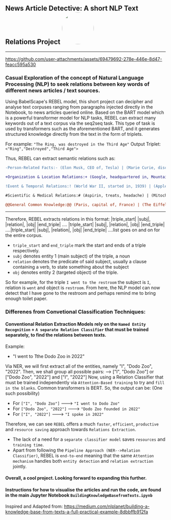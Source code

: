 ## News Article Detective: A short NLP Text Relations Project <img src="https://github.com/user-attachments/assets/f852d698-a0c8-46a5-adbc-394dd27121ef" width="100" style="border-radius: 50%;" />


-------------------------------------------------------------------------------------------------------------------------------------------------------------------------------------------------------------------------------------------------------------------------------


https://github.com/user-attachments/assets/69479692-278e-446e-8d47-feacc595a530


### Casual Exploration of the concept of Natural Language Processing (NLP) to seek relations between key words of different news articles / text sources. 

Using BabelScape's REBEL model, this short project can decipher and analyse text corpuses ranging from paragraphs injected directly in the Notebook, to news articles queried online. Based on the BART model which is a powerful transformer model for NLP tasks, REBEL can extract
many keywords out of a text corpus via the seq2seq task. This type of task is used by transformers such as the aforementioned BART, and it generates structured knowledge directly from the text in the form of triplets.


For example:
`"The Ring, was destroyed in the Third Age"`
Output Triplet: `<"Ring","Destroyed","Third Age">`

Thus, REBEL can extract semantic relations such as:
```diff
-Person-Related Facts:- (Elon Musk, CEO of, Tesla) | (Marie Curie, discovered, radium)

+Organization & Location Relations:+ (Google, headquartered in, Mountain View) | (Amazon, subsidiary of, AWS)

!Event & Temporal Relations:! (World War II, started in, 1939) | (Apple Inc., founded in, 1976)

#Scientific & Medical Relations:# (Aspirin, treats, headache) | (Mitochondria, part of, cell)

@@General Common Knowledge:@@ (Paris, capital of, France) | (The Eiffel Tower, located in, Paris)
```

-------------------------------------------------------------------------------------------------------------------------------------------------------------------------------------------------------------------------------------------------------------------------------

Therefore, REBEL extracts relations in this format:
|triple_start| |subj|, |relation|, |obj| |end_triple| .... |triple_start| |subj|, |relation|, |obj| |end_triple| ....|triple_start| |subj|, |relation|, |obj| |end_triple| ....list goes on and on for the entire corpus.

- `triple_start` and `end_triple` mark the start and ends of a triple respectively.
- `subj` denotes entity 1 (main subject) of the triple, a noun
- `relation` denotes the predicate of said subject, usually a clause containing a verb, to state something about the subject
- `obj` denotes entity 2 (targeted object) of the triple.

So for example, for the triple `I went to the restroom` the subject is `I`, relation is `went` and object is `restroom`. From here, the NLP model can now detect that I have gone to the restroom and perhaps remind me to bring enough toilet paper. 

### Differenes from Convetional Classification Techniques:

#### Conventional Relation Extraction Models rely on the `Named Entity Recognition` + `A separate Relation Classifier` that must be trained separately, to find the relations between texts.
Example:
- "I went to Tthe Dodo Zoo in 2022"

Via NER, we will first extract all of the entities, namely "I", "Dodo Zoo", "2022".
Then, we shall group all possible pairs: --> ["I", "Dodo Zoo"] or ["Dodo Zoo", "2022"] and ["I", "2022"]
Now, using a Relation Classifier that must be trained independently via `Attention-Based training` to try and `fill in the blanks`. Common transformers is BERT.
So, the output can be: (One such possibility)
- For `["I", "Dodo Zoo"]` ---> `"I went to Dodo Zoo"`
- For `["Dodo Zoo", "2022"]` ---> `"Dodo Zoo founded in 2022"`
- For `["I", "2022"]` ---> `"I spoke in 2022"`

Therefore, we can see `REBEL` offers a much `faster`, `efficient`, `productive` and `resource saving` approach towards `Relations Extraction`.
- The lack of a need for a `separate classifier model` saves `resources` and `training time`.
- Apart from following the `Pipeline Approach (NER-->Relation Classifier)`, REBEL is `end-to-end` meaning that the same `Attention mechanism` handles both `entity detection` and `relation extraction` jointly.

#### Overall, a cool project. Looking forward to expanding this further.

#### Instructions for how to visualise the articles and run the code, are found in the main Jupyter Notebook `BuildingKnowledgeBasefromTexts.ipynb`

Inspired and Adapted from:
https://medium.com/nlplanet/building-a-knowledge-base-from-texts-a-full-practical-example-8dbbffb912fa



